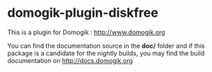 domogik-plugin-diskfree
=======================

This is a plugin for Domogik : http://www.domogik.org

You can find the documentation source in the **doc/** folder and if this package is a candidate for the nightly builds, you may find the build documentation on http://docs.domogik.org
